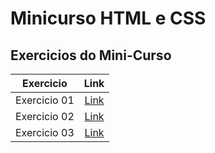 # Minicurso HTML e CSS

## Exercicios do Mini-Curso

Exercicio   | Link
:---------: | :------:
Exercicio 01  | [Link](/exerc01)
Exercicio 02  | [Link](/exerc02)
Exercicio 03  | [Link](/exerc03)




